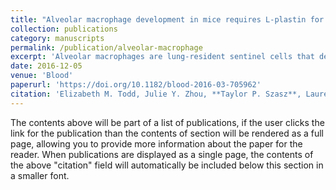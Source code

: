 ```yaml
---
title: "Alveolar macrophage development in mice requires L-plastin for cellular localization in alveoli"
collection: publications
category: manuscripts
permalink: /publication/alveolar-macrophage
excerpt: 'Alveolar macrophages are lung-resident sentinel cells that develop perinatally and protect against pulmonary infection. Molecular mechanisms controlling alveolar macrophage generation have not been fully defined. Here, we show that the actin-bundling protein L-plastin (LPL) is required for the perinatal development of alveolar macrophages. Mice expressing a conditional allele of LPL (CD11c.Crepos-LPLfl/fl) exhibited significant reductions in alveolar macrophages and failed to effectively clear pulmonary pneumococcal infection, showing that immunodeficiency results from reduced alveolar macrophage numbers. We next identified the phase of alveolar macrophage development requiring LPL. In mice, fetal monocytes arrive in the lungs during a late fetal stage, maturing to alveolar macrophages through a prealveolar macrophage intermediate. LPL was required for the transition from prealveolar macrophages to mature alveolar macrophages. The transition from prealveolar macrophage to alveolar macrophage requires the upregulation of the transcription factor peroxisome proliferator-activated receptor-γ (PPAR-γ), which is induced by exposure to granulocyte-macrophage colony-stimulating factor (GM-CSF). Despite abundant lung GM-CSF and intact GM-CSF receptor signaling, PPAR-γ was not sufficiently upregulated in developing alveolar macrophages in LPL−/− pups, suggesting that precursor cells were not correctly localized to the alveoli, where GM-CSF is produced. We found that LPL supports 2 actin-based processes essential for correct localization of alveolar macrophage precursors: (1) transmigration into the alveoli, and (2) engraftment in the alveoli. We thus identify a molecular pathway governing neonatal alveolar macrophage development and show that genetic disruption of alveolar macrophage development results in immunodeficiency.'
date: 2016-12-05
venue: 'Blood'
paperurl: 'https://doi.org/10.1182/blood-2016-03-705962'
citation: 'Elizabeth M. Todd, Julie Y. Zhou, **Taylor P. Szasz**, Lauren E. Deady, June A. D’Angelo, Matthew D. Cheung, Alfred H. J. Kim, Sharon Celeste Morley; Alveolar macrophage development in mice requires L-plastin for cellular localization in alveoli. Blood 2016; 128 (24): 2785–2796. doi: https://doi.org/10.1182/blood-2016-03-705962'
---
```


The contents above will be part of a list of publications, if the user clicks the link for the publication than the contents of section will be rendered as a full page, allowing you to provide more information about the paper for the reader. When publications are displayed as a single page, the contents of the above "citation" field will automatically be included below this section in a smaller font.
